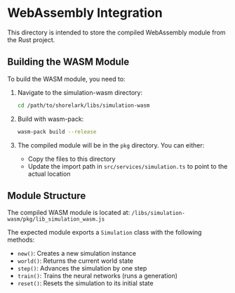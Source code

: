 # WebAssembly Integration

This directory is intended to store the compiled WebAssembly module from the Rust project.

## Building the WASM Module

To build the WASM module, you need to:

1. Navigate to the simulation-wasm directory:
   ```bash
   cd /path/to/shorelark/libs/simulation-wasm
   ```

2. Build with wasm-pack:
   ```bash
   wasm-pack build --release
   ```

3. The compiled module will be in the `pkg` directory. You can either:
   - Copy the files to this directory
   - Update the import path in `src/services/simulation.ts` to point to the actual location

## Module Structure

The compiled WASM module is located at:
`/libs/simulation-wasm/pkg/lib_simulation_wasm.js`

The expected module exports a `Simulation` class with the following methods:
- `new()`: Creates a new simulation instance
- `world()`: Returns the current world state
- `step()`: Advances the simulation by one step
- `train()`: Trains the neural networks (runs a generation)
- `reset()`: Resets the simulation to its initial state 